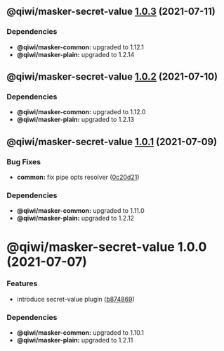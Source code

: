 ## @qiwi/masker-secret-value [1.0.3](https://github.com/qiwi/masker/compare/@qiwi/masker-secret-value@1.0.2...@qiwi/masker-secret-value@1.0.3) (2021-07-11)





### Dependencies

* **@qiwi/masker-common:** upgraded to 1.12.1
* **@qiwi/masker-plain:** upgraded to 1.2.14

## @qiwi/masker-secret-value [1.0.2](https://github.com/qiwi/masker/compare/@qiwi/masker-secret-value@1.0.1...@qiwi/masker-secret-value@1.0.2) (2021-07-10)





### Dependencies

* **@qiwi/masker-common:** upgraded to 1.12.0
* **@qiwi/masker-plain:** upgraded to 1.2.13

## @qiwi/masker-secret-value [1.0.1](https://github.com/qiwi/masker/compare/@qiwi/masker-secret-value@1.0.0...@qiwi/masker-secret-value@1.0.1) (2021-07-09)


### Bug Fixes

* **common:** fix pipe opts resolver ([0c20d21](https://github.com/qiwi/masker/commit/0c20d2138f2d8e8319ca492077c2e6795b7c768b))





### Dependencies

* **@qiwi/masker-common:** upgraded to 1.11.0
* **@qiwi/masker-plain:** upgraded to 1.2.12

# @qiwi/masker-secret-value 1.0.0 (2021-07-07)


### Features

* introduce secret-value plugin ([b874869](https://github.com/qiwi/masker/commit/b874869fd361d7bbde8b0c4a6158658cabe0c383))





### Dependencies

* **@qiwi/masker-common:** upgraded to 1.10.1
* **@qiwi/masker-plain:** upgraded to 1.2.11
